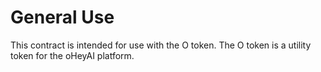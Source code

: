 <h1 class="clause">General Use</h1>
This contract is intended for use with the O token. The O token is a utility token for the oHeyAI platform.
